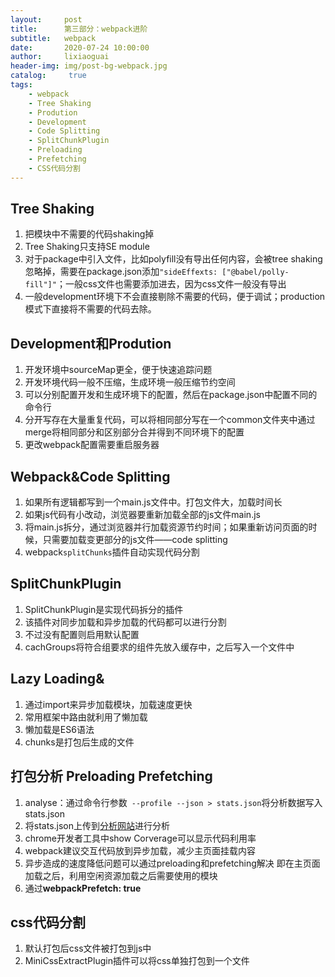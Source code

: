 ```yaml
---
layout:     post
title:      第三部分：webpack进阶
subtitle:   webpack
date:       2020-07-24 10:00:00
author:     lixiaoguai
header-img: img/post-bg-webpack.jpg
catalog: 	 true
tags:
    - webpack
    - Tree Shaking
    - Prodution
    - Development
    - Code Splitting
    - SplitChunkPlugin
    - Preloading
    - Prefetching
    - CSS代码分割
---
```


## Tree Shaking

1. 把模块中不需要的代码shaking掉
2. Tree Shaking只支持SE module
3. 对于package中引入文件，比如polyfill没有导出任何内容，会被tree shaking忽略掉，需要在package.json添加```"sideEffexts: ["@babel/polly-fill"]"```；一般css文件也需要添加进去，因为css文件一般没有导出
4. 一般development环境下不会直接剔除不需要的代码，便于调试；production模式下直接将不需要的代码去除。

## Development和Prodution

1. 开发环境中sourceMap更全，便于快速追踪问题
2. 开发环境代码一般不压缩，生成环境一般压缩节约空间
3. 可以分别配置开发和生成环境下的配置，然后在package.json中配置不同的命令行
4. 分开写存在大量重复代码，可以将相同部分写在一个common文件夹中通过merge将相同部分和区别部分合并得到不同环境下的配置
5. 更改webpack配置需要重启服务器

## Webpack&Code Splitting

1. 如果所有逻辑都写到一个main.js文件中。打包文件大，加载时间长
2. 如果js代码有小改动，浏览器要重新加载全部的js文件main.js
3. 将main.js拆分，通过浏览器并行加载资源节约时间；如果重新访问页面的时候，只需要加载变更部分的js文件——code splitting
4. webpack```splitChunks```插件自动实现代码分割

## SplitChunkPlugin

1. SplitChunkPlugin是实现代码拆分的插件
2. 该插件对同步加载和异步加载的代码都可以进行分割
3. 不过没有配置则启用默认配置
4. cachGroups将符合组要求的组件先放入缓存中，之后写入一个文件中

## Lazy Loading&

1. 通过import来异步加载模块，加载速度更快
2. 常用框架中路由就利用了懒加载
3. 懒加载是ES6语法
4. chunks是打包后生成的文件

## 打包分析 Preloading Prefetching

1. analyse：通过命令行参数``` --profile --json > stats.json```将分析数据写入stats.json
2. 将stats.json上传到[分析网站](http://webpack.github.io/analyse/)进行分析
3. chrome开发者工具中show Corverage可以显示代码利用率
4. webpack建议交互代码放到异步加载，减少主页面挂载内容
5. 异步造成的速度降低问题可以通过preloading和prefetching解决 即在主页面加载之后，利用空闲资源加载之后需要使用的模块
6. 通过**webpackPrefetch: true**

## css代码分割

1. 默认打包后css文件被打包到js中
2. MiniCssExtractPlugin插件可以将css单独打包到一个文件
